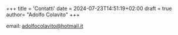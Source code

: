 +++
title = 'Contatti'
date = 2024-07-23T14:51:19+02:00
draft = true
author= "Adolfo Colavito"
+++ 

email: adolfocolavito@hotmail.it   